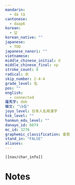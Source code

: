 ```yaml
---
mandarin:
  - dá tà
cantonese:
  - daap6
korean:
  - 답
korean_native: ""
japanese:
  - TOU
japanese_nanori: ""
vietnamese:
middle_chinese_initial: d
middle_chinese_final: ʌp
stroke_count: 8
radical: 水
skip_number: 2-4-4
grade_level: 名
pos: ""
english:
  - connected
羅馬字: dob
韓文: "\b돕"
joyo_level: 日本人名用漢字
hsk_level: ""
hanmun_edu_level: ""
danayo_id: 8074
mc_id: 3276
graphemic_classification: 會意
stand_in: "FALSE"
aliases:
---
```

```meta-bind-embed
[[nav/char_info]]
```

# Notes
